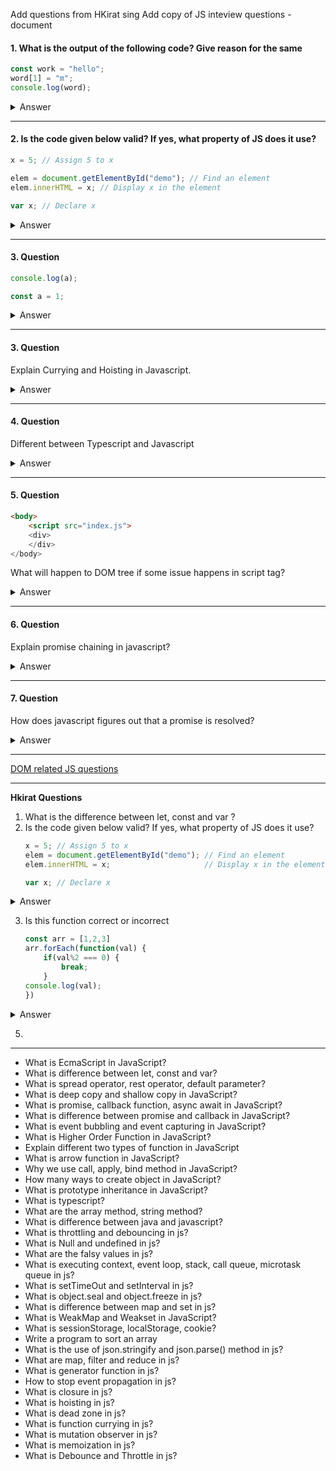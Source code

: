 Add questions from HKirat sing
Add copy of JS inteview questions - document

#### 1. What is the output of the following code? Give reason for the same

```javascript
const work = "hello";
word[1] = "m";
console.log(word);
```

<details>
<summary>Answer</summary>
<p>

Output :  
`hello`

Reason :  
Strings are immutable.

</p>
</details>

---

#### 2. Is the code given below valid? If yes, what property of JS does it use?

```javascript
x = 5; // Assign 5 to x

elem = document.getElementById("demo"); // Find an element
elem.innerHTML = x; // Display x in the element

var x; // Declare x
```

<details>
<summary>Answer</summary>
<p>
The given code is valid.     <br/>  
<strong>Hoisting</strong> is the property of JS used.
</p>
</details>

---

#### 3. Question

```javascript
console.log(a);

const a = 1;
```

<details>
<summary>Answer</summary>
<p>
Output:    
```javascript
Uncaught ReferenceError: a is not defined
```

Reason:
Hoisting is not done for these

</p>
</details>

---

#### 3. Question

Explain Currying and Hoisting in Javascript.

<details>
<summary>Answer</summary>
<p>

</p>
</details>

---

#### 4. Question

Different between Typescript and Javascript

<details>
<summary>Answer</summary>
<p>

</p>
</details>

---

#### 5. Question

```html
<body>
    <script src="index.js">
    <div>
    </div>
</body>

```

What will happen to DOM tree if some issue happens in script tag?

<details>
<summary>Answer</summary>
<p>

</p>
</details>

---

#### 6. Question

Explain promise chaining in javascript?

<details>
<summary>Answer</summary>
<p>

</p>
</details>

---

#### 7. Question

How does javascript figures out that a promise is resolved?

<details>
<summary>Answer</summary>
<p>

</p>
</details>

---

[DOM related JS questions](https://www.thatjsdude.com/interview/dom.html)

---
**Hkirat Questions**

1. What is the difference between let, const and var ?
2. Is the code given below valid? If yes, what property of JS does it use?
   ```js
   x = 5; // Assign 5 to x
   elem = document.getElementById("demo"); // Find an element
   elem.innerHTML = x;                     // Display x in the element

   var x; // Declare x
   ```
<details>
<summary>Answer</summary>
<p>
It is valid and it uses hoisting.
This snippet won't work for let. (Temporal Dead Zone)
</p>
</details>
   
3. Is this function correct or incorrect
    ```js
    const arr = [1,2,3]
    arr.forEach(function(val) {
        if(val%2 === 0) {
            break;
        }
    console.log(val);
    })
    ```
<details>
<summary>Answer</summary>
<p>
This function is incorrect because `break` is valid inside a loop. 
But in the above code snippet, it is used inside a function and `break` is not valide inside a function.

Correct way to write it will be : 
```js
const arr = [1,2,3]
for (let i = 0; i < arr.length; i++) {
    if(arr[i] % 2 === 0) {
        break;
    }
console.log(val);
}
```
OR
```js
const arr = [1,2,3];
let done = false;
arr.forEach(function(val) {
    if(val%2 === 0) {
        done = true;
    }
    if(!done) {
    console.log(val);
    }
})
```

</p>
</details>

    
5. 

---

- What is EcmaScript in JavaScript?
- What is difference between let, const and var?
- What is spread operator, rest operator, default parameter?
- What is deep copy and shallow copy in JavaScript?
- What is promise, callback function, async await in JavaScript?
- What is difference between promise and callback in JavaScript?
- What is event bubbling and event capturing in JavaScript?
- What is Higher Order Function in JavaScript?
- Explain different two types of function in JavaScript
- What is arrow function in JavaScript?
- Why we use call, apply, bind method in JavaScript?
- How many ways to create object in JavaScript?
- What is prototype inheritance in JavaScript?
- What is typescript?
- What are the array method, string method?
- What is difference between java and javascript?
- What is throttling and debouncing in js?
- What is Null and undefined in js?
- What are the falsy values in js?
- What is executing context, event loop, stack, call queue, microtask queue in js?
- What is setTimeOut and setInterval in js?
- What is object.seal and object.freeze in js?
- What is difference between map and set in js?
- What is WeakMap and Weakset in JavaScript?
- What is sessionStorage, localStorage, cookie?
- Write a program to sort an array
- What is the use of json.stringify and json.parse() method in js?
- What are map, filter and reduce in js?
- What is generator function in js?
- How to stop event propagation in js?
- What is closure in js?
- What is hoisting in js?
- What is dead zone in js?
- What is function currying in js?
- What is mutation observer in js?
- What is memoization in js?
- What is Debounce and Throttle in js?
